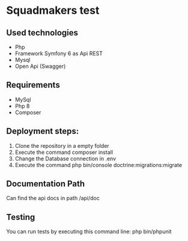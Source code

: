 # Squadmakers test
## Used technologies
- Php
- Framework Symfony 6 as Api REST
- Mysql 
- Open Api (Swagger)

## Requirements
- MySql
- Php 8
- Composer

## Deployment steps:
1. Clone the repository in a empty folder
2. Execute the command composer install
3. Change the Database connection in .env
4. Execute the command php bin/console doctrine:migrations:migrate

## Documentation Path
Can find the api docs in path /api/doc

## Testing
You can run tests by executing this command line: php bin/phpunit